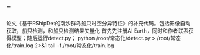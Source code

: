 # -
论文《基于RShipDet的南沙群岛船只时空分异特征》的补充代码。包括影像自动获取，船只检测，和船只检测结果矢量化
首先先注册AI Earth，同时和作者联系获得模型；随后运行detect.py；
python /root/常态化/detect.py > /root/常态化/train.log 2>&1
tail -f /root/常态化/train.log

